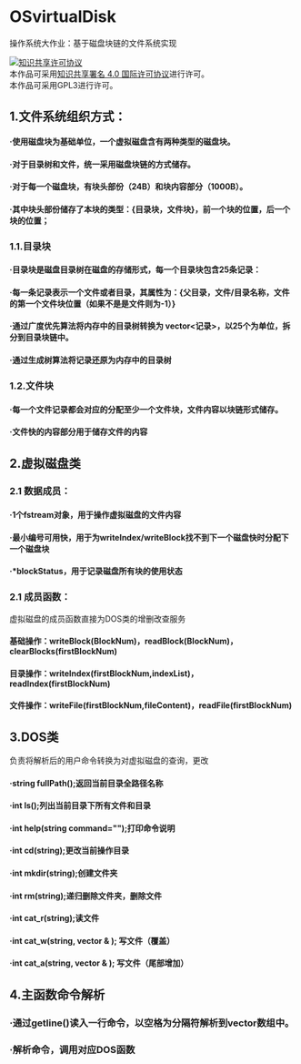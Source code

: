 # OSvirtualDisk
操作系统大作业：基于磁盘块链的文件系统实现

<a rel="license" href="http://creativecommons.org/licenses/by/4.0/"><img alt="知识共享许可协议" style="border-width:0" src="https://i.creativecommons.org/l/by/4.0/88x31.png" /></a><br />本作品可采用<a rel="license" href="http://creativecommons.org/licenses/by/4.0/">知识共享署名 4.0 国际许可协议</a>进行许可。<br />
本作品可采用GPL3进行许可。

## 1.文件系统组织方式：

#### ·使用磁盘块为基础单位，一个虚拟磁盘含有两种类型的磁盘块。
#### ·对于目录树和文件，统一采用磁盘块链的方式储存。
#### ·对于每一个磁盘块，有块头部份（24B）和块内容部分（1000B）。
#### ·其中块头部份储存了本块的类型：{目录块，文件块}，前一个块的位置，后一个块的位置；

### 1.1.目录块

#### ·目录块是磁盘目录树在磁盘的存储形式，每一个目录块包含25条记录：
#### ·每一条记录表示一个文件或者目录，其属性为：{父目录，文件/目录名称，文件的第一个文件块位置（如果不是是文件则为-1）}
#### ·通过广度优先算法将内存中的目录树转换为 vector<记录>，以25个为单位，拆分到目录块链中。
#### ·通过生成树算法将记录还原为内存中的目录树

### 1.2.文件块
#### ·每一个文件记录都会对应的分配至少一个文件块，文件内容以块链形式储存。
#### ·文件快的内容部分用于储存文件的内容

## 2.虚拟磁盘类

### 2.1 数据成员：
#### ·1个fstream对象，用于操作虚拟磁盘的文件内容
#### ·最小编号可用快，用于为writeIndex/writeBlock找不到下一个磁盘快时分配下一个磁盘块
#### ·\*blockStatus，用于记录磁盘所有块的使用状态

### 2.1 成员函数：
虚拟磁盘的成员函数直接为DOS类的增删改查服务
#### 基础操作：writeBlock(BlockNum)，readBlock(BlockNum)，clearBlocks(firstBlockNum)
#### 目录操作：writeIndex(firstBlockNum,indexList)，readIndex(firstBlockNum)
#### 文件操作：writeFile(firstBlockNum,fileContent)，readFile(firstBlockNum)

## 3.DOS类
负责将解析后的用户命令转换为对虚拟磁盘的查询，更改
#### ·string fullPath();返回当前目录全路径名称
#### ·int ls();列出当前目录下所有文件和目录
#### ·int help(string command="");打印命令说明
#### ·int cd(string);更改当前操作目录

#### ·int mkdir(string);创建文件夹
#### ·int rm(string);递归删除文件夹，删除文件

#### ·int cat_r(string);读文件
#### ·int cat_w(string, vector<char> & ); 写文件（覆盖）
#### ·int cat_a(string, vector<char> & ); 写文件（尾部增加）
	
## 4.主函数命令解析
### ·通过getline()读入一行命令，以空格为分隔符解析到vector<string>数组中。
### ·解析命令，调用对应DOS函数
